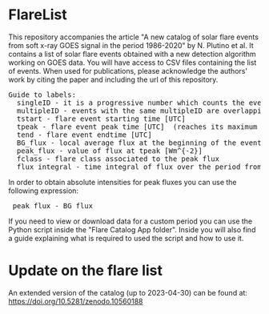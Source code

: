 # FlareList
This repository accompanies the article "A new catalog of solar flare events from soft x-ray GOES signal in the period 1986-2020" by N. Plutino et al.
It contains a list of solar flare events obtained with a new detection algorithm working on GOES data. You will have access to CSV files containing the list of events.
When used for publications, please acknowledge the authors' work by citing the paper and including the url of this repository.

<pre>
Guide to labels:
  singleID - it is a progressive number which counts the events 
  multipleID - events with the same multipleID are overlapping in time, therefore can be studied as part of the same event
  tstart - flare event starting time [UTC]
  tpeak - flare event peak time [UTC]  (reaches its maximum value) 
  tend - flare event endtime [UTC]
  BG_flux - local average flux at the beginning of the event [Wm^{-2}]
  peak_flux - value of flux at tpeak [Wm^{-2}]
  fclass - flare class associated to the peak flux 
  flux_integral - time integral of flux over the period from tstart to tend [Wm^{-2} s]
</pre>

In order to obtain absolute intensities for peak fluxes you can use the following expression: <pre> peak_flux - BG_flux </pre>
If you need to view or download data for a custom period you can use the Python script inside the "Flare Catalog App folder". Inside you will also find a guide explaining what is required to used the script and how to use it.

# Update on the flare list 

An extended version of the catalog (up to 2023-04-30) can be found at: https://doi.org/10.5281/zenodo.10560188
